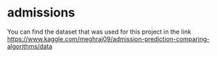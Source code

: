 # admissions
You can find the dataset that was used for this project in the link https://www.kaggle.com/meghraj09/admission-prediction-comparing-algorithms/data
